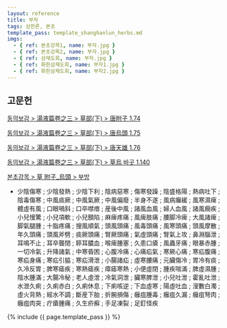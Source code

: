 ```yaml
---
layout: reference
title: 부자
tags: 상한론, 본초
template_pass: template_shanghanlun_herbs.md
imgs:
  - { ref: 본초강목1, name: 부자.jpg }
  - { ref: 본초강목2, name: 부자.jpg }
  - { ref: 삼재도회, name: 부자.jpg }
  - { ref: 화한삼재도회, name: 부자1.jpg }
  - { ref: 화한삼재도회, name: 부자2.jpg }
---
```



## 고문헌

[동의보감 > 湯液篇卷之三 > 草部(下) >  唐附子 1.74](https://mediclassics.kr/books/8/volume/22/#content_386)

[동의보감 > 湯液篇卷之三 > 草部(下) >  唐烏頭 1.75](https://mediclassics.kr/books/8/volume/22/#content_394)

[동의보감 > 湯液篇卷之三 > 草部(下) >  唐天雄 1.76](https://mediclassics.kr/books/8/volume/22/#content_398)

[동의보감 > 湯液篇卷之三 > 草部(下) > 草烏 바곳 1.140](https://mediclassics.kr/books/8/volume/22/#content_669)

[본초강목 > 草	附子_烏頭 > 부방](https://mediclassics.kr/books/8/volume/22/#content_386)

* 少陰傷寒 ; 少陰發熱 ; 少陰下利 ; 陰病惡寒 ; 傷寒發躁 ; 陰盛格陽 ; 熱病吐下 ; 陰毒傷寒 ; 中風痰厥 ; 中風氣厥 ; 中風偏廢 ; 半身不遂 ; 風病癱緩 ; 風寒濕痺 ; 體虛有風 ; 口眼喎斜 ; 口卒噤瘖 ; 産後中風 ; 諸風血風 ; 婦人血風 ; 諸風癎疾 ; 小兒慢驚 ; 小兒項軟 ; 小兒顖陷 ; 麻痺疼痛 ; 風痺肢痛 ; 腰脚冷痺 ; 大風諸痺 ; 脚氣腿腫 ; 十脂疼痛 ; 搜風順氣 ; 頭風頭痛 ; 風毒頭痛 ; 風寒頭痛 ; 頭風摩散 ; 年久頭痛 ; 頭風斧劈 ; 痰厥頭痛 ; 腎厥頭痛 ; 氣虛頭痛 ; 腎氣上攻 ; 鼻淵腦泄 ; 耳鳴不止 ; 耳卒聾閉 ; 聤耳膿血 ; 喉痺腫塞 ; 久患口瘡 ; 風蟲牙痛 ; 眼暴赤腫 ; 一切冷氣 ; 升降諸氣 ; 中寒昏困 ; 心腹冷痛 ; 心痛疝氣 ; 寒厥心痛 ; 寒疝腹痛 ; 寒疝身痛 ; 寒疝引脇 ; 寒疝滑泄 ; 小腸諸疝 ; 虛寒腰痛 ; 元臟傷冷 ; 胃冷有痰 ; 久冷反胃 ; 脾寒瘧疾 ; 寒熱瘧疾 ; 瘴瘧寒熱 ; 小便虛閉 ; 腫疾喘滿 ; 脾虛濕腫 ; 陰水腫滿 ; 大腸冷秘 ; 老人虛泄 ; 冷氣洞泄 ; 臟寒脾泄 ; 小兒吐泄 ; 霍亂吐泄 ; 水泄久痢 ; 久痢赤白 ; 久痢休息 ; 下痢咳逆 ; 下血虛寒 ; 陽虛吐血 ; 溲數白濁 ; 虛火背熱 ; 經水不調 ; 斷産下胎 ; 折腕損傷 ; 癰疽腫毒 ; 癰疽久漏 ; 癰疽弩肉 ; 癰疽肉突 ; 疔瘡腫痛 ; 久生疥癬 ; 手足凍裂 ; 足釘怪疾


{% include {{ page.template_pass }} %}
